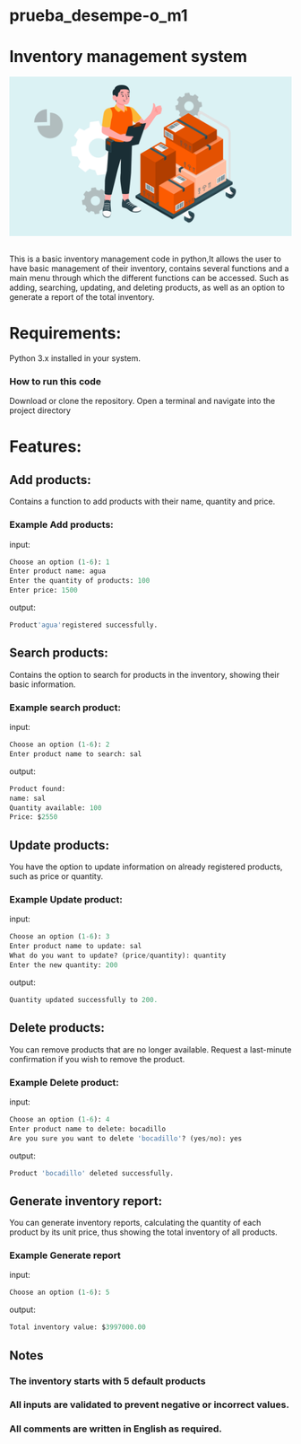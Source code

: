# prueba_desempe-o_m1
# Inventory management system
![Mi imagen](control-inventario-erp-2.jpg)
##
This is a basic inventory management code in python,It allows the user to have basic management of their inventory, contains several functions and a main menu through which the different functions can be accessed. Such as adding, searching, updating, and deleting products, as well as an option to generate a report of the total inventory.
# Requirements:
Python 3.x installed in your system.
### How to run this code
Download or clone the repository.
Open a terminal and navigate into the project directory 
# Features: 
## Add products: 
Contains a function to add products with their name, quantity and price.
### Example Add products:
input:
```python
Choose an option (1-6): 1
Enter product name: agua
Enter the quantity of products: 100
Enter price: 1500
```
output:
```python
Product'agua'registered successfully. 
```
## Search products: 
Contains the option to search for products in the inventory, showing their basic information.
### Example search product:
input:
```python
Choose an option (1-6): 2
Enter product name to search: sal
```
output:
```python
Product found:
name: sal
Quantity available: 100
Price: $2550
```
## Update products:
You have the option to update information on already registered products, such as price or quantity.
### Example Update product:
input:
```python
Choose an option (1-6): 3
Enter product name to update: sal
What do you want to update? (price/quantity): quantity
Enter the new quantity: 200
```
output:
```python
Quantity updated successfully to 200.
```
## Delete products:
You can remove products that are no longer available. Request a last-minute confirmation if you wish to remove the product.
### Example Delete product:
input:
```python
Choose an option (1-6): 4
Enter product name to delete: bocadillo
Are you sure you want to delete 'bocadillo'? (yes/no): yes
```
output:
```python
Product 'bocadillo' deleted successfully.
```
## Generate inventory report:
You can generate inventory reports, calculating the quantity of each product by its unit price, thus showing the total inventory of all products.
### Example Generate report
input:
```python
Choose an option (1-6): 5
```
output:
```python
Total inventory value: $3997000.00
```
## Notes
### The inventory starts with 5 default products
### All inputs are validated to prevent negative or incorrect values.
### All comments are written in English as required.
